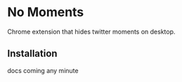 # No Moments 

Chrome extension that hides twitter moments on desktop.

## Installation

docs coming any minute
